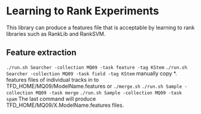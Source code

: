 # Learning to Rank Experiments

This library can produce a features file that is acceptable by learning to rank libraries such as RankLib and RankSVM.


## Feature extraction

` ./run.sh Searcher -collection MQ09 -task feature -tag KStem `
` ./run.sh Searcher -collection MQ09 -task field -tag KStem `
manually copy *. features files of individual tracks in to TFD_HOME/MQ09/ModelName.features or
` ./merge.sh `
` ./run.sh Sample -collection MQ09 -task merge `
` ./run.sh Sample -collection MQ09 -task spam `
The last command will produce TFD_HOME/MQ09/X.ModelName.features files.